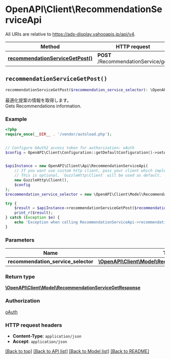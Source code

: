 # OpenAPI\Client\RecommendationServiceApi

All URIs are relative to https://ads-display.yahooapis.jp/api/v4.

Method | HTTP request | Description
------------- | ------------- | -------------
[**recommendationServiceGetPost()**](RecommendationServiceApi.md#recommendationServiceGetPost) | **POST** /RecommendationService/get | 


## `recommendationServiceGetPost()`

```php
recommendationServiceGetPost($recommendation_service_selector): \OpenAPI\Client\Model\RecommendationServiceGetResponse
```



<div lang=\"ja\">最適化提案の情報を取得します。</div> <div lang=\"en\">Gets Recommendations information.</div>

### Example

```php
<?php
require_once(__DIR__ . '/vendor/autoload.php');


// Configure OAuth2 access token for authorization: oAuth
$config = OpenAPI\Client\Configuration::getDefaultConfiguration()->setAccessToken('YOUR_ACCESS_TOKEN');


$apiInstance = new OpenAPI\Client\Api\RecommendationServiceApi(
    // If you want use custom http client, pass your client which implements `GuzzleHttp\ClientInterface`.
    // This is optional, `GuzzleHttp\Client` will be used as default.
    new GuzzleHttp\Client(),
    $config
);
$recommendation_service_selector = new \OpenAPI\Client\Model\RecommendationServiceSelector(); // \OpenAPI\Client\Model\RecommendationServiceSelector

try {
    $result = $apiInstance->recommendationServiceGetPost($recommendation_service_selector);
    print_r($result);
} catch (Exception $e) {
    echo 'Exception when calling RecommendationServiceApi->recommendationServiceGetPost: ', $e->getMessage(), PHP_EOL;
}
```

### Parameters

Name | Type | Description  | Notes
------------- | ------------- | ------------- | -------------
 **recommendation_service_selector** | [**\OpenAPI\Client\Model\RecommendationServiceSelector**](../Model/RecommendationServiceSelector.md)|  | [optional]

### Return type

[**\OpenAPI\Client\Model\RecommendationServiceGetResponse**](../Model/RecommendationServiceGetResponse.md)

### Authorization

[oAuth](../../README.md#oAuth)

### HTTP request headers

- **Content-Type**: `application/json`
- **Accept**: `application/json`

[[Back to top]](#) [[Back to API list]](../../README.md#endpoints)
[[Back to Model list]](../../README.md#models)
[[Back to README]](../../README.md)
